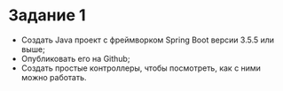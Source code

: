 #  Задание 1
- Создать Java проект с фреймворком Spring Boot версии 3.5.5 или выше;
- Опубликовать его на Github;
- Создать простые контроллеры, чтобы посмотреть, как с ними можно работать.
